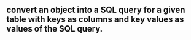 ## convert an object into a SQL query for a given table with keys as columns and key values as values of the SQL query.